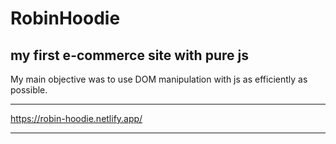 # RobinHoodie
## my first e-commerce site with pure js

My main objective was to use DOM manipulation with js as efficiently as possible.
___
https://robin-hoodie.netlify.app/
___
